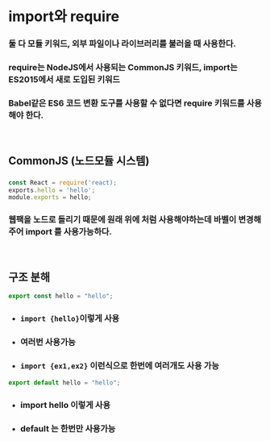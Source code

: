 # import와 require

### 둘 다 모듈 키워드, 외부 파일이나 라이브러리를 불러올 때 사용한다.

### require는 NodeJS에서 사용되는 CommonJS 키워드, import는 ES2015에서 새로 도입된 키워드

### Babel같은 ES6 코드 변환 도구를 사용할 수 없다면 require 키워드를 사용해야 한다.

<br/>

## CommonJS (노드모듈 시스템)

###

```js
const React = require('react);
exports.hello = 'hello';
module.exports = hello;
```

### 웹팩을 노드로 돌리기 때문에 원래 위에 처럼 사용해야하는데 바벨이 변경해주어 import 를 사용가능하다.

<br/>

## 구조 분해

```js
export const hello = "hello";
```

- ### `import {hello}`이렇게 사용
- ### 여러번 사용가능
- ### `import {ex1,ex2}` 이런식으로 한번에 여러개도 사용 가능

```js
export default hello = "hello";
```

- ### import hello 이렇게 사용
- ### default 는 한번만 사용가능
